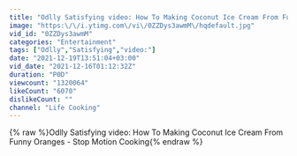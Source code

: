 ```yaml
---
title: "Odlly Satisfying video: How To Making Coconut Ice Cream From Funny Oranges - Stop Motion Cooking"
image: "https:\/\/i.ytimg.com\/vi\/0ZZDys3awmM\/hqdefault.jpg"
vid_id: "0ZZDys3awmM"
categories: "Entertainment"
tags: ["Odlly","Satisfying","video:"]
date: "2021-12-19T13:51:04+03:00"
vid_date: "2021-12-16T01:12:32Z"
duration: "P0D"
viewcount: "1320064"
likeCount: "6070"
dislikeCount: ""
channel: "Life Cooking"
---
```

{% raw %}Odlly Satisfying video: How To Making Coconut Ice Cream From Funny Oranges - Stop Motion Cooking{% endraw %}
